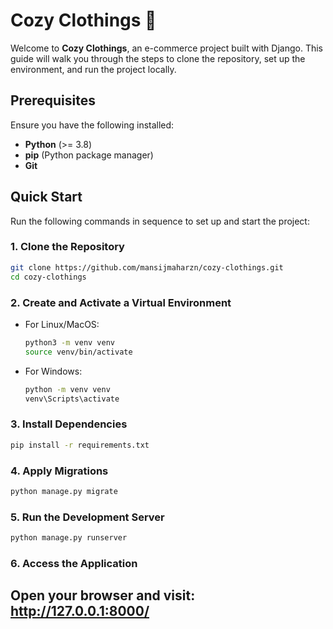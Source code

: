 # Cozy Clothings 🧥

Welcome to **Cozy Clothings**, an e-commerce project built with Django. This guide will walk you through the steps to clone the repository, set up the environment, and run the project locally.

## Prerequisites

Ensure you have the following installed:

- **Python** (>= 3.8)
- **pip** (Python package manager)
- **Git**

## Quick Start

Run the following commands in sequence to set up and start the project:

### 1. Clone the Repository

```bash
git clone https://github.com/mansijmaharzn/cozy-clothings.git
cd cozy-clothings
```

### 2. Create and Activate a Virtual Environment

- For Linux/MacOS:
    ```bash
    python3 -m venv venv
    source venv/bin/activate
    ```

- For Windows:
    ```bash
    python -m venv venv
    venv\Scripts\activate
    ```

### 3. Install Dependencies

```bash
pip install -r requirements.txt
```

### 4. Apply Migrations

```bash
python manage.py migrate
```

### 5. Run the Development Server

```bash
python manage.py runserver
```

### 6. Access the Application
Open your browser and visit: http://127.0.0.1:8000/
---